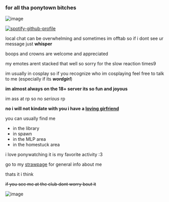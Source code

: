 ### for all tha ponytown bitches
![image](https://github.com/wordgirlpbs/assets/blob/3da6a7b45196ef904f8c64043de7a0b4b35fd017/wordgirl_fan_button_by_wolfgangar_dcc3icn-375w-2x.png)

[![spotify-github-profile](https://spotify-github-profile.vercel.app/api/view?uid=313vqh74xftdht454mh5w2rtihfu&cover_image=true&theme=natemoo-re&show_offline=true&background_color=121212&interchange=true&bar_color=53b14f&bar_color_cover=true)](https://spotify-github-profile.vercel.app/api/view?uid=313vqh74xftdht454mh5w2rtihfu&redirect=true)

local chat can be overwhelming and sometimes im offtab so if i dont see ur message just **whisper**

boops and crowns are welcome and appreciated 

my emotes arent stacked that well so sorry for the slow reaction times9

im usually in cosplay so if you recognize who im cosplaying feel free to talk to me (especially if its ***wordgirl***)

**im almost always on the 18+ server its so fun and joyous**

im ass at rp so no *serious* rp

**no i will not kindate with you i have a [loving girfriend](https://github.com/WordGirlPBS/yuri/blob/33e73145d89203cd0d42b5dae90e152aea2df3e3/ezgif-4-4de6883c42.png)**

you can usually find me

- in the library
- in spawn
- in the MLP area
- in the homestuck area 

i love ponywatching it is my favorite activity :3 

go to my [strawpage](https://wordgirlpbs.straw.page/) for general info about me

thats it i think

~~if you see me at the club dont worry bout it~~

![image](https://files.catbox.moe/ar97y3.gif)
<!--
**wordgirlpbs/wordgirlpbs** is a ✨ _special_ ✨ repository because its `README.md` (this file) appears on your GitHub profile.

Here are some ideas to get you started:

- 🔭 I’m currently working on ...
- 🌱 I’m currently learning ...
- 👯 I’m looking to collaborate on ...
- 🤔 I’m looking for help with ...
- 💬 Ask me about ...
- 📫 How to reach me: ...
- 😄 Pronouns: ...
- ⚡ Fun fact: ...
-->
